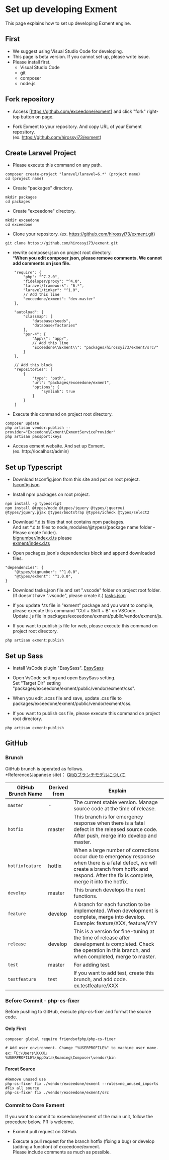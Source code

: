 # Set up developing Exment
This page explains how to set up developing Exment engine.

## First
- We suggest using Visual Studio Code for developing.
- This page is beta version. If you cannot set up, please write issue.
- Please install first.
    - Visual Studio Code
    - git
    - composer
    - node.js

## Fork repository
- Access [https://github.com/exceedone/exment] and click "fork" right-top button on page.

- Fork Exment to your repository. And copy URL of your Exment repository.  
(ex. https://github.com/hirossyi73/exment)

## Create Laravel Project
- Please execute this command on any path.

~~~
composer create-project "laravel/laravel=6.*" (project name)
cd (project name)
~~~

- Create "packages" directory.

~~~
mkdir packages
cd packages
~~~

- Create "exceedone" directory.  

~~~
mkdir exceedone
cd exceedone
~~~

- Clone your repository.
(ex. https://github.com/hirossyi73/exment.git)

~~~
git clone https://github.com/hirossyi73/exment.git
~~~

- rewrite composer.json on project root directory.  
***When you edit composer.json, please remove comments. We cannot add comments on json file.**

~~~
    "require": {
        "php": "^7.2.0",
        "fideloper/proxy": "^4.0",
        "laravel/framework": "6.*",
        "laravel/tinker": "^1.0",
        // Add this line
        "exceedone/exment": "dev-master"
    },

    "autoload": {
        "classmap": [
            "database/seeds",
            "database/factories"
        ],
        "psr-4": {
            "App\\": "app/",
            // Add this line
            "Exceedone\\Exment\\": "packages/hirossyi73/exment/src/"
        }
    },

    // Add this block
    "repositories": [
        {
            "type": "path",
            "url": "packages/exceedone/exment",
            "options": {
                "symlink": true
            }
        }
    ]
~~~

- Execute this command on project root directory.

~~~
composer update
php artisan vendor:publish --provider="Exceedone\Exment\ExmentServiceProvider"
php artisan passport:keys
~~~

- Access exment website. And set up Exment.  
(ex. http://localhost/admin)


## Set up Typescript

- Download tsconfig.json from this site and put on root project.  
[tsconfig.json](https://exment.net/downloads/develop/tsconfig.json)

- Install npm packages on root project.  

~~~
npm install -g typescript
npm install @types/node @types/jquery @types/jqueryui @types/jquery.pjax @types/bootstrap @types/icheck @types/select2
~~~

- Download *.d.ts files that not contains npm packages.  
And set *.d.ts files to node_modules/@types/(package name folder - Please create folder).  
[bignumber/index.d.ts](https://exment.net/downloads/develop/bignumber/index.d.ts) please  
[exment/index.d.ts](https://exment.net/downloads/develop/exment/index.d.ts)

- Open packages.json's dependencies block and append downloaded files.

~~~
"dependencies": {
    "@types/bignumber": "^1.0.0",
    "@types/exment": "^1.0.0",
}
~~~

- Download tasks.json file and set ".vscode" folder on project root folder. (If doesn't have ".vscode", please create it.)
[tasks.json](https://exment.net/downloads/develop/tasks.json)

- If you update *.ts file in "exment" package and you want to compile, please execute this command "Ctrl + Shift + B" on VSCode.  
Update .js file in packages/exceedone/exment/public/vendor/exment/js.


- If you want to publish js file for web, please execute this command on project root directory.

~~~
php artisan exment:publish
~~~

## Set up Sass

- Install VsCode plugin "EasySass".
[EasySass](https://marketplace.visualstudio.com/items?itemName=spook.easysass)

- Open VsCode setting and open EasySass setting.  
Set "Target Dir" setting "packages/exceedone/exment/public/vendor/exment/css".  

- When you edit .scss file and save, update .css file to packages/exceedone/exment/public/vendor/exment/css.

- If you want to publish css file, please execute this command on project root directory.

~~~
php artisan exment:publish
~~~

## GitHub

### Brunch
GitHub brunch is operated as follows.  
*Reference(Japanese site)： [Gitのブランチモデルについて](https://qiita.com/okuderap/items/0b57830d2f56d1d51692)

| GitHub Brunch Name | Derived from | Explain |
| ------------------ | -------------| ------------- |
| `master` | - | The current stable version. Manage source code at the time of release. |
| `hotfix` | master | This branch is for emergency response when there is a fatal defect in the released source code. After push, merge into develop and master. |
| `hotfixfeature` | hotfix | When a large number of corrections occur due to emergency response when there is a fatal defect, we will create a branch from hotfix and respond. After the fix is ​​complete, merge it into the hotfix. |
| `develop` | master | This branch develops the next functions.  |
| `feature` | develop | A branch for each function to be implemented. When development is complete, merge into develop. Example: feature/XXX, feature/YYY |
| `release` | develop | This is a version for fine-tuning at the time of release after development is completed. Check the operation in this branch, and when completed, merge to master. |
| `test` | master | For adding test. |
| `testfeature` | test | If you want to add test, create this brunch, and add code.  ex.testfeature/XXX |

### Before Commit - php-cs-fixer
Before pushing to GitHub, execute php-cs-fixer and format the source code.  

#### Only First
~~~
composer global require friendsofphp/php-cs-fixer

# Add user environment. Change "%USERPROFILE%" to machine user name. ex:「C:\Users\XXXX」
%USERPROFILE%\AppData\Roaming\Composer\vendor\bin 
~~~

#### Forcat Source

```
#Remove unused use
php-cs-fixer fix ./vendor/exceedone/exment --rules=no_unused_imports
#Fix all source
php-cs-fixer fix ./vendor/exceedone/exment/src 
```


### Commit to Core Exment
If you want to commit to exceedone/exment of the main unit, follow the procedure below. PR is welcome.  

- Exment pull request on GitHub.  

- Execute a pull request for the branch hotfix (fixing a bug) or develop (adding a function) of exceedone/exment.  
Please include comments as much as possible.

